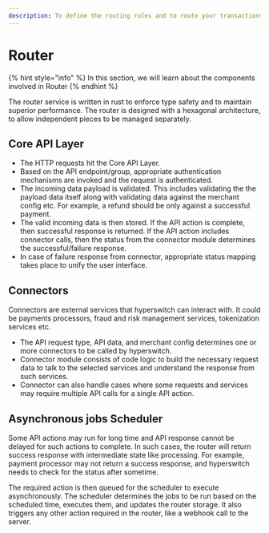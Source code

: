 ```yaml
---
description: To define the routing rules and to route your transactions.
---
```


# Router

{% hint style="info" %}
In this section, we will learn about the components involved in Router
{% endhint %}

The router service is written in rust to enforce type safety and to maintain superior performance. The router is designed with a hexagonal architecture, to allow independent pieces to be managed separately.

## Core API Layer

* The HTTP requests hit the Core API Layer.&#x20;
* Based on the API endpoint/group, appropriate authentication mechanisms are invoked and the request is authenticated.
* The incoming data payload is validated. This includes validating the the payload data itself along with validating data against the merchant config etc. For example, a refund should be only against a successful payment.
* The valid incoming data is then stored. If the API action is complete, then successful response is returned. If the API action includes connector calls, then the status from the connector module determines the successful/failure response.&#x20;
* In case of failure response from connector, appropriate status mapping takes place to unify the user interface.

## Connectors

Connectors are external services that hyperswitch can interact with. It could be payments processors, fraud and risk management services, tokenization services etc.

* The API request type, API data, and merchant config determines one or more connectors to be called by hyperswitch.
* Connector module consists of code logic to build the necessary request data to talk to the selected services and understand the response from such services.&#x20;
* Connector can also handle cases where some requests and services may require multiple API calls for a single API action.&#x20;

## Asynchronous jobs Scheduler

Some API actions may run for long time and API response cannot be delayed for such actions to complete. In such cases, the router will return success response with intermediate state like processing. For example, payment processor may not return a success response, and hyperswitch needs to check for the status after sometime.

The required action is then queued for the scheduler to execute asynchronously. The scheduler determines the jobs to be run based on the scheduled time, executes them, and updates the router storage. It also triggers any other action required in the router, like a webhook call to the server.
